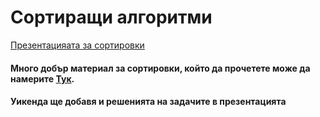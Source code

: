 # Сортиращи алгоритми

[Презентацияата за сортировки](https://docs.google.com/presentation/d/13HdAnIN61bmoT4OQrlFVTOlol5PmuCY8e8jdWFlOps4/edit?usp=sharing)

#### Много добър материал за сортировки, който да прочетете може да намерите [Тук](http://www.informatika.bg/lectures/fast-sorting-algorithms).

#### Уикенда ще добавя и решенията на задачите в презентацията
